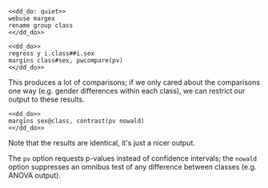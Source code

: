 ~~~~
<<dd_do: quiet>>
webuse margex
rename group class
<</dd_do>>
~~~~

~~~~
<<dd_do>>
regress y i.class##i.sex
margins class#sex, pwcompare(pv)
<</dd_do>>
~~~~


This produces a lot of comparisons; if we only cared about the comparisons one
way (e.g. gender differences within each class), we can restrict our output to
these results.

~~~~
<<dd_do>>
margins sex@class, contrast(pv nowald)
<</dd_do>>
~~~~

Note that the results are identical, it's just a nicer output.

The `pv` option requests p-values instead of confidence intervals; the `nowald`
option suppresses an omnibus test of any difference between classes (e.g. ANOVA
output).
